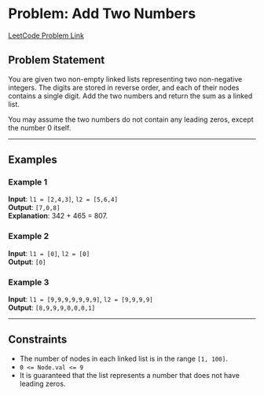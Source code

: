 # Problem: Add Two Numbers  
[LeetCode Problem Link](https://leetcode.com/problems/add-two-numbers/description/)  

## Problem Statement  
You are given two non-empty linked lists representing two non-negative integers. The digits are stored in reverse order, and each of their nodes contains a single digit. Add the two numbers and return the sum as a linked list.  

You may assume the two numbers do not contain any leading zeros, except the number 0 itself.  

---

## Examples  

### Example 1  
**Input**: `l1 = [2,4,3]`, `l2 = [5,6,4]`  
**Output**: `[7,0,8]`  
**Explanation**: 342 + 465 = 807.  

### Example 2  
**Input**: `l1 = [0]`, `l2 = [0]`  
**Output**: `[0]`  

### Example 3  
**Input**: `l1 = [9,9,9,9,9,9,9]`, `l2 = [9,9,9,9]`  
**Output**: `[8,9,9,9,0,0,0,1]`  

---

## Constraints  
- The number of nodes in each linked list is in the range `[1, 100]`.  
- `0 <= Node.val <= 9`  
- It is guaranteed that the list represents a number that does not have leading zeros.  
